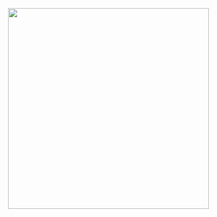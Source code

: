 <p align="center"><a href="https://laravel.com" target="_blank"><img src="20210601_122816.gif
" width="400"></a></p>
